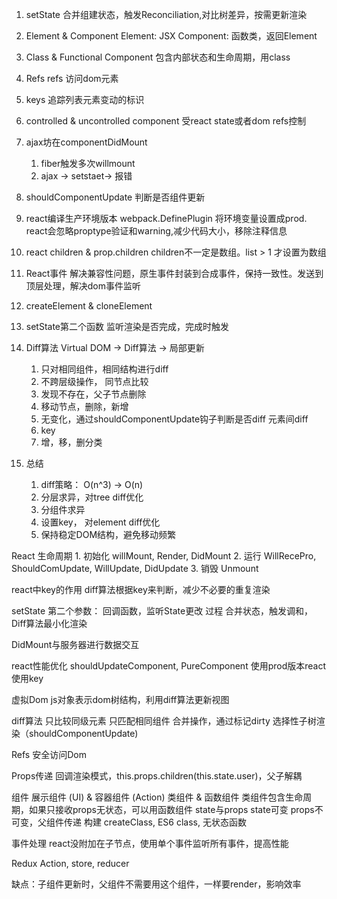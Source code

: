 1. setState
合并组建状态，触发Reconciliation,对比树差异，按需更新渲染

2. Element & Component
Element: JSX
Component: 函数类，返回Element

3. Class & Functional Component
包含内部状态和生命周期，用class

4. Refs
refs 访问dom元素

5. keys
追踪列表元素变动的标识

6. controlled & uncontrolled component
受react state或者dom refs控制

7. ajax坊在componentDidMount
    1. fiber触发多次willmount
    2. ajax -> setstaet-> 报错

8. shouldComponentUpdate
判断是否组件更新

9. react编译生产环境版本
webpack.DefinePlugin 将环境变量设置成prod.
react会忽略proptype验证和warning,减少代码大小，移除注释信息

10. react children & prop.children
children不一定是数组。list > 1 才设置为数组

11. React事件
解决兼容性问题，原生事件封装到合成事件，保持一致性。发送到顶层处理，解决dom事件监听

12. createElement & cloneElement

13. setState第二个函数
监听渲染是否完成，完成时触发

14. Diff算法
Virtual DOM -> Diff算法 -> 局部更新
    1. 只对相同组件，相同结构进行diff
    1. 不跨层级操作， 同节点比较
    2. 发现不存在，父子节点删除
    3. 移动节点，删除，新增
    4. 无变化，通过shouldComponentUpdate钩子判断是否diff
元素间diff
    1. key
    2. 增，移，删分类

15. 总结
    1. diff策略： O(n^3) -> O(n)
    2. 分层求异，对tree diff优化
    3. 分组件求异
    4. 设置key， 对element diff优化
    5. 保持稳定DOM结构，避免移动频繁


React 生命周期
	1. 初始化
	willMount, Render, DidMount
	2. 运行
	WillRecePro, ShouldComUpdate, WillUpdate, DidUpdate
	3. 销毁
	Unmount

react中key的作用
	diff算法根据key来判断，减少不必要的重复渲染
	
setState
	第二个参数：
		回调函数，监听State更改
	过程
		合并状态，触发调和，Diff算法最小化渲染

DidMount与服务器进行数据交互

react性能优化
	shouldUpdateComponent, PureComponent
	使用prod版本react
	使用key

虚拟Dom
	js对象表示dom树结构，利用diff算法更新视图
	
diff算法
	只比较同级元素
	只匹配相同组件
	合并操作，通过标记dirty
	选择性子树渲染（shouldComponentUpdate)

Refs
	安全访问Dom

Props传递
	回调渲染模式，this.props.children(this.state.user)，父子解耦
	
组件
	展示组件 (UI) & 容器组件 (Action)
	类组件 & 函数组件
		类组件包含生命周期，如果只接收props无状态，可以用函数组件
	state与props
		state可变
		props不可变，父组件传递
	构建
		createClass, ES6 class, 无状态函数
	
事件处理
	react没附加在子节点，使用单个事件监听所有事件，提高性能
	
Redux
	Action, store, reducer

缺点：子组件更新时，父组件不需要用这个组件，一样要render，影响效率
